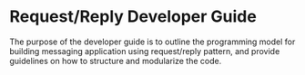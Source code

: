 # Request/Reply Developer Guide

The purpose of the developer guide is to outline the programming model for building messaging application using request/reply pattern, and provide guidelines on how to structure and modularize the code.
